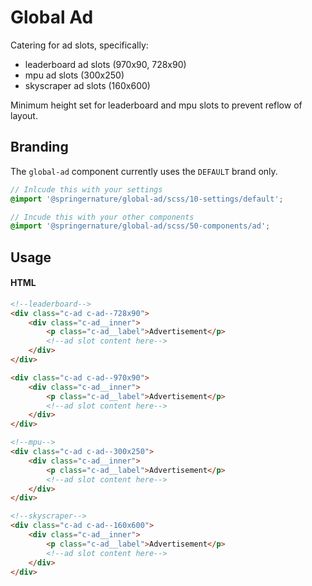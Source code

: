 # Global Ad

Catering for ad slots, specifically:
- leaderboard ad slots (970x90, 728x90)
- mpu ad slots (300x250)
- skyscraper ad slots (160x600)

Minimum height set for leaderboard and mpu slots to prevent reflow of layout.

## Branding

The `global-ad` component currently uses the `DEFAULT` brand only.

```scss
// Inlcude this with your settings
@import '@springernature/global-ad/scss/10-settings/default';

// Incude this with your other components
@import '@springernature/global-ad/scss/50-components/ad';
```

## Usage

#### HTML
```html
<!--leaderboard-->
<div class="c-ad c-ad--728x90">
    <div class="c-ad__inner">
        <p class="c-ad__label">Advertisement</p>
        <!--ad slot content here-->
    </div>
</div>

<div class="c-ad c-ad--970x90">
    <div class="c-ad__inner">
        <p class="c-ad__label">Advertisement</p>
        <!--ad slot content here-->
    </div>
</div>

<!--mpu-->
<div class="c-ad c-ad--300x250">
    <div class="c-ad__inner">
        <p class="c-ad__label">Advertisement</p>
        <!--ad slot content here-->
    </div>
</div>

<!--skyscraper-->
<div class="c-ad c-ad--160x600">
    <div class="c-ad__inner">
        <p class="c-ad__label">Advertisement</p>
        <!--ad slot content here-->
    </div>
</div>
```
